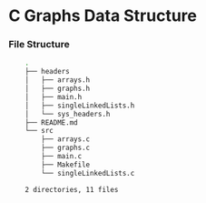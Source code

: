 # C Graphs Data Structure

### File Structure

```Bash
    .
    ├── headers
    │   ├── arrays.h
    │   ├── graphs.h
    │   ├── main.h
    │   ├── singleLinkedLists.h
    │   └── sys_headers.h
    ├── README.md
    └── src
        ├── arrays.c
        ├── graphs.c
        ├── main.c
        ├── Makefile
        └── singleLinkedLists.c

    2 directories, 11 files

```
